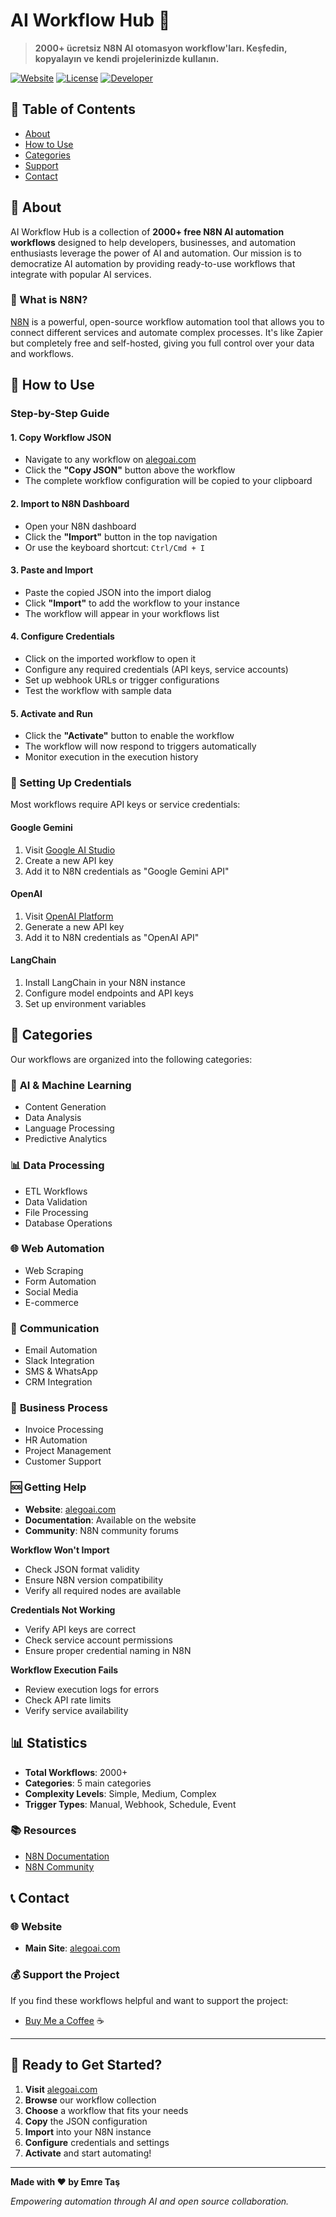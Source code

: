 # AI Workflow Hub 🤖

> **2000+ ücretsiz N8N AI otomasyon workflow'ları. Keşfedin, kopyalayın ve kendi projelerinizde kullanın.**

[![Website](https://img.shields.io/badge/Website-alegoai.com-blue)](https://www.alegoai.com/)
[![License](https://img.shields.io/badge/License-MIT-green.svg)](LICENSE)
[![Developer](https://img.shields.io/badge/Developer-Emre%20Taş-orange)](https://www.alegoai.com/)

## 📖 Table of Contents

- [About](#about)
- [How to Use](#how-to-use)
- [Categories](#categories)
- [Support](#support)
- [Contact](#contact)

## 🎯 About

AI Workflow Hub is a collection of **2000+ free N8N AI automation workflows** designed to help developers, businesses, and automation enthusiasts leverage the power of AI and automation. Our mission is to democratize AI automation by providing ready-to-use workflows that integrate with popular AI services.

### 🌟 What is N8N?

[N8N](https://n8n.io/) is a powerful, open-source workflow automation tool that allows you to connect different services and automate complex processes. It's like Zapier but completely free and self-hosted, giving you full control over your data and workflows.

## 🚀 How to Use

### Step-by-Step Guide

#### 1. **Copy Workflow JSON**
- Navigate to any workflow on [alegoai.com](https://www.alegoai.com/)
- Click the **"Copy JSON"** button above the workflow
- The complete workflow configuration will be copied to your clipboard

#### 2. **Import to N8N Dashboard**
- Open your N8N dashboard
- Click the **"Import"** button in the top navigation
- Or use the keyboard shortcut: `Ctrl/Cmd + I`

#### 3. **Paste and Import**
- Paste the copied JSON into the import dialog
- Click **"Import"** to add the workflow to your instance
- The workflow will appear in your workflows list

#### 4. **Configure Credentials**
- Click on the imported workflow to open it
- Configure any required credentials (API keys, service accounts)
- Set up webhook URLs or trigger configurations
- Test the workflow with sample data

#### 5. **Activate and Run**
- Click the **"Activate"** button to enable the workflow
- The workflow will now respond to triggers automatically
- Monitor execution in the execution history

### 🔑 Setting Up Credentials

Most workflows require API keys or service credentials:

#### Google Gemini
1. Visit [Google AI Studio](https://makersuite.google.com/app/apikey)
2. Create a new API key
3. Add it to N8N credentials as "Google Gemini API"

#### OpenAI
1. Visit [OpenAI Platform](https://platform.openai.com/api-keys)
2. Generate a new API key
3. Add it to N8N credentials as "OpenAI API"

#### LangChain
1. Install LangChain in your N8N instance
2. Configure model endpoints and API keys
3. Set up environment variables

## 📂 Categories

Our workflows are organized into the following categories:

### 🤖 **AI & Machine Learning**
- Content Generation
- Data Analysis
- Language Processing
- Predictive Analytics

### 📊 **Data Processing**
- ETL Workflows
- Data Validation
- File Processing
- Database Operations

### 🌐 **Web Automation**
- Web Scraping
- Form Automation
- Social Media
- E-commerce

### 📧 **Communication**
- Email Automation
- Slack Integration
- SMS & WhatsApp
- CRM Integration

### 🔄 **Business Process**
- Invoice Processing
- HR Automation
- Project Management
- Customer Support



### 🆘 Getting Help
- **Website**: [alegoai.com](https://www.alegoai.com/)
- **Documentation**: Available on the website
- **Community**: N8N community forums



**Workflow Won't Import**
- Check JSON format validity
- Ensure N8N version compatibility
- Verify all required nodes are available

**Credentials Not Working**
- Verify API keys are correct
- Check service account permissions
- Ensure proper credential naming in N8N

**Workflow Execution Fails**
- Review execution logs for errors
- Check API rate limits
- Verify service availability

## 📊 Statistics

- **Total Workflows**: 2000+
- **Categories**: 5 main categories
- **Complexity Levels**: Simple, Medium, Complex
- **Trigger Types**: Manual, Webhook, Schedule, Event


### 📚 Resources
- [N8N Documentation](https://docs.n8n.io/)
- [N8N Community](https://community.n8n.io/)

## 📞 Contact

### 🌐 Website
- **Main Site**: [alegoai.com](https://www.alegoai.com/)

### 💰 Support the Project
If you find these workflows helpful and want to support the project:
- [Buy Me a Coffee](https://buymeacoffee.com/tas7095f) ☕

---

## 🚀 Ready to Get Started?

1. **Visit** [alegoai.com](https://www.alegoai.com/)
2. **Browse** our workflow collection
3. **Choose** a workflow that fits your needs
4. **Copy** the JSON configuration
5. **Import** into your N8N instance
6. **Configure** credentials and settings
7. **Activate** and start automating!

---

**Made with ❤️ by Emre Taş**

*Empowering automation through AI and open source collaboration.*
